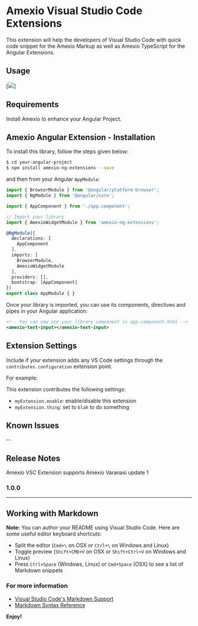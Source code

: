 # Amexio Visual Studio Code Extensions

This extension will help the developers of Visual Studio Code with quick code snippet for the Amexio Markup as well as Amexio TypeScript for the Angular Extensions. 

## Usage


[<img src="images/Amexio-VSC-Ex1.jpg" />]


## Requirements

Install Amexio to enhance your Angular Project. 

## Amexio Angular Extension - Installation

To install this library, follow the steps given below:

```bash
$ cd your-angular-project
$ npm install amexio-ng-extensions --save
```

and then from your Angular `AppModule`:

```typescript
import { BrowserModule } from '@angular/platform-browser';
import { NgModule } from '@angular/core';

import { AppComponent } from './app.component';

// Import your library
import { AmexioWidgetModule } from 'amexio-ng-extensions';

@NgModule({
  declarations: [
    AppComponent
  ],
  imports: [
    BrowserModule,
    AmexioWidgetModule
  ],
  providers: [],
  bootstrap: [AppComponent]
})
export class AppModule { }
```

Once your library is imported, you can use its components, directives and pipes in your Angular application:

```xml
<!-- You can now use your library component in app.component.html -->
<amexio-text-input></amexio-text-input>
```


## Extension Settings

Include if your extension adds any VS Code settings through the `contributes.configuration` extension point.

For example:

This extension contributes the following settings:

* `myExtension.enable`: enable/disable this extension
* `myExtension.thing`: set to `blah` to do something

## Known Issues

--

## Release Notes

Amexio VSC Extension supports Amexio Varanasi update 1

### 1.0.0


-----------------------------------------------------------------------------------------------------------

## Working with Markdown

**Note:** You can author your README using Visual Studio Code.  Here are some useful editor keyboard shortcuts:

* Split the editor (`Cmd+\` on OSX or `Ctrl+\` on Windows and Linux)
* Toggle preview (`Shift+CMD+V` on OSX or `Shift+Ctrl+V` on Windows and Linux)
* Press `Ctrl+Space` (Windows, Linux) or `Cmd+Space` (OSX) to see a list of Markdown snippets

### For more information

* [Visual Studio Code's Markdown Support](http://code.visualstudio.com/docs/languages/markdown)
* [Markdown Syntax Reference](https://help.github.com/articles/markdown-basics/)

**Enjoy!**

